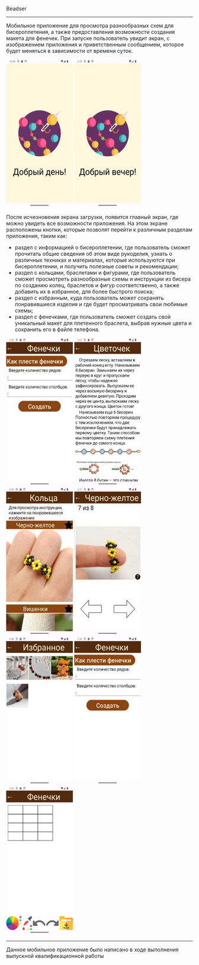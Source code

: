Beadser
_____

Мобильное приложение для просмотра разнообразных схем для бисероплетения, а также предоставления возможности создания макета для фенечек.
При запуске пользователь увидит экран, с изображением приложения и приветственным сообщением, которое будет меняться в зависимости от времени суток.
<div>
  <img src="https://github.com/IndraLosk/Beadser/blob/main/img%20for%20git/good_day.png" width="180" height="400" alt="Good day">
  <img src="https://github.com/IndraLosk/Beadser/blob/main/img%20for%20git/good_evening.png" width="180" height="400" alt="Good evening">
</div>

После исчезновения экрана загрузки, появится главный экран, где можно увидеть все возможности приложения. На этом экране расположены кнопки, которые позволят перейти к различным разделам приложения, таким как: 
 - раздел с информацией о бисероплетении, где пользователь сможет прочитать общие сведения об этом виде рукоделия, узнать о различных техниках и материалах, которые используются при бисероплетении, и получить полезные советы и рекомендации;
 - раздел с кольцами, браслетами и фигурами, где пользователь сможет просмотреть разнообразные схемы и инструкции из бисера по созданию колец, браслетов и фигур соответственно, а также добавить их в избранное, для более быстрого поиска; 
 - раздел с избранным, куда пользователь может сохранять понравившиеся изделия и где будет просматривать свои любимые схемы;
 - раздел с фенечками, где пользователь сможет создать свой уникальный макет для плетенного браслета, выбрав нужные цвета и сохранить его в файле телефона.

<div>
  <img src="https://github.com/IndraLosk/Beadser/blob/main/img%20for%20git/chapter_fen1.png" width="180" height="400" alt="chapter_inf1">
  <img src="https://github.com/IndraLosk/Beadser/blob/main/img%20for%20git/chapter_inf2.png" width="180" height="400" alt="chapter_inf2">
  <img src="https://github.com/IndraLosk/Beadser/blob/main/img%20for%20git/chapter_ring1.png" width="180" height="400" alt="chapter_ring1">
  <img src="https://github.com/IndraLosk/Beadser/blob/main/img%20for%20git/chapter_ring2.png" width="180" height="400" alt="chapter_ring2">
  <img src="https://github.com/IndraLosk/Beadser/blob/main/img%20for%20git/chapter_favorite.png" width="180" height="400" alt="chapter_favorite">
  <img src="https://github.com/IndraLosk/Beadser/blob/main/img%20for%20git/chapter_fen1.png" width="180" height="400" alt="chapter_fen1">
  <img src="https://github.com/IndraLosk/Beadser/blob/main/img%20for%20git/chapter_fen2.png" width="180" height="400" alt="chapter_fen2">
</div>

_____

Данное мобильное приложение было написано в ходе выполнения выпускной квалификационной работы 
